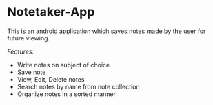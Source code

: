 # Notetaker-App
This is an android application which saves notes made by the user for future viewing. 

*Features:*
* Write notes on subject of choice
* Save note
* View, Edit, Delete notes
* Search notes by name from note collection
* Organize notes in a sorted manner
